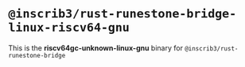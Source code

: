 # `@inscrib3/rust-runestone-bridge-linux-riscv64-gnu`

This is the **riscv64gc-unknown-linux-gnu** binary for `@inscrib3/rust-runestone-bridge`
